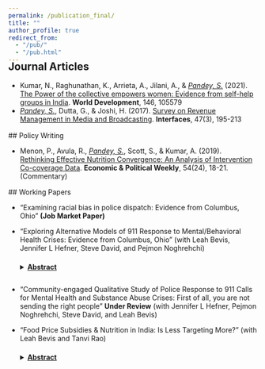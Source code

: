 ```yaml
---
permalink: /publication_final/
title: ""
author_profile: true
redirect_from: 
  - "/pub/"
  - "/pub.html"  
---
```



<h2 style="margin-top:-1.0em;">Journal Articles</h2>

  * Kumar, N., Raghunathan, K., Arrieta, A., Jilani, A., & _<ins>Pandey, S.</ins>_ (2021). [The Power of the collective empowers women: Evidence from self-help groups in India](https://www.sciencedirect.com/science/article/pii/S0305750X21001947). **World Development**, 146, 105579  
  * _<ins>Pandey, S.</ins>_, Dutta, G., & Joshi, H. (2017). [Survey on Revenue Management in Media and Broadcasting](https://pubsonline.informs.org/doi/abs/10.1287/inte.2017.0886?journalCode=inte). **Interfaces**, 47(3), 195-213 

<div style="line-height:10%;"> <br> </div>
## Policy Writing

  * Menon, P., Avula, R., _<ins>Pandey, S.</ins>_, Scott, S., & Kumar, A. (2019). [Rethinking Effective Nutrition Convergence: An Analysis of Intervention Co-coverage Data](https://www.epw.in/journal/2019/24/commentary/rethinking-effective-nutrition-convergence.html). **Economic & Political Weekly**, 54(24), 18-21. (Commentary)


<div style="line-height:10%;"> <br> </div>
## Working Papers

  * “Examining racial bias in police dispatch: Evidence from Columbus, Ohio” **(Job Market Paper)**
  
  * “Exploring Alternative Models of 911 Response to Mental/Behavioral Health Crises: Evidence from Columbus, Ohio” (with Leah Bevis, Jennifer L Hefner, Steve David, and Pejmon Noghrehchi)
    <style>
        summary:hover {
            background-color: #f0f0f0;
        }
    </style>	
	
	<details>
	  <summary style="font-weight:bold; margin: 0; padding: 0.5em 0 1.0em;">
		<ins>Abstract</ins>
	  </summary>
	  <p>
		We evaluate the effectiveness of two widely adopted police response models for mental/behavioral health crises in the US: Crisis Intervention Training (CIT) for police, and co-response (joint police + non-police response) programs. Despite their widespread adoption, no rigorous evaluation has measured the impact of either model on crisis outcomes. In Columbus, Ohio we conduct such an evaluation by: (1) Using police dispatch data to examine the causal impact of crisis response by CIT-trained officers or by Mobile Crisis Response (MCR) teams vis-à-vis standard police response, and (2) Conducting interviews with individuals who have recently called 911 for a behavioral health crisis to evaluate their experience with standard police and/or MCR teams, and elicit their opinions about improved crisis response models. The quantitative analysis addresses endogeneity of triaged response via two-stage-least squares strategies that exploit quasi-random variation in officer precinct/shift assignments and in MCR capacity to answer calls. We find that while MCR teams spend more time handling crisis calls and generally improve the experience of response for those in crisis, they do not improve call disposition or service linkages. Preliminary results suggest that CIT training also has little meaningful effect on outcomes. Interviews reveal significant heterogeneity in the quality of police response to mental health crises, and variation even in the quality of MCR response. Our research indicates that both CIT training and co-response may be less impactful than policymakers wish to believe.
	  </p>
	</details>
  * “Community-engaged Qualitative Study of Police Response to 911 Calls for Mental Health and Substance Abuse Crises: First of all, you are not sending the right people” **Under Review** (with Jennifer L Hefner, Pejmon Noghrehchi, Steve David, and Leah Bevis)
  * “Food Price Subsidies & Nutrition in India: Is Less Targeting More?” (with Leah Bevis and Tanvi Rao)	
	<details>
	  <summary style="font-weight:bold; margin: 0; padding: 0.5em 0 1.0em;">
		<ins>Abstract</ins>
	  </summary>
	  <p>
		India’s Public Distribution System (PDS) is the largest food-based social safety net in the world, and many in India argue that it should be universalized rather than targeted based on household income. We use a natural experiment to ask whether universalizing PDS in the Indian state of Odisha improved access to PDS entitlements and ultimately women’s health. In 2008, the Odisha government simultaneously increased PDS entitlements and universalized access to the PDS in the particularly poor Kalahandi-Balangir-Koraput (KBK) region. In the rest of the state, the government increased PDS entitlements for poor households in an equivalent manner, but did not universalize PDS. We exploit this variation in reform implementation and and find that while universalization had little effect on women’s health (BMI) in above poverty line households, it improved health in below poverty line households. We also examine the mechanisms that drive these improvements in health.
	  </p>
	</details>


<!--
<div class="row">
        <div class="col-lg-6">
    <div class="row">
            <div class="info-left">
              <img src="img/rd.jpg" style="width: 40%" >
            </div>
          </div>
          <div class="row mt-4">
            <a class="nav-item nav-link" href="Project2.html">
              <h5>Monetary Policy, Economic Uncertainty, and Firms R&D Expenditure</h5>
            </a>
            <div class="articles">  This paper studies the state-dependent effect of monetary policy shocks on firms
research and development (R&D) expenditure in the US economy. Empirical results
suggest that a 20 basis point increase in the interest rate decreases the aggregate R&D
expenditure by 0.6 percent. Furthermore, using Compustat firm-level data, I show a
persistent decline in US firms’ R&D expenditure in response to contractionary monetary
policy shocks. The effect on R&D expenditure is stronger for interest rate hikes and
when firms face higher uncertainty. Economic uncertainty decreases firms’ leverage ratio
and makes them more financially constrained. As a result, firms become more responsive
in their R&D investment following a contractionary monetary policy shock. I use
a medium-scale DSGE model with endogenous output growth and financial frictions to
interpret the empirical results. The theoretical model highlights the importance of the
credit channel for altering the effects of monetary policy on firms’ investment in R&D in
the presence of economic uncertainty.
            </div>
          </div>    
          </div>   
-->